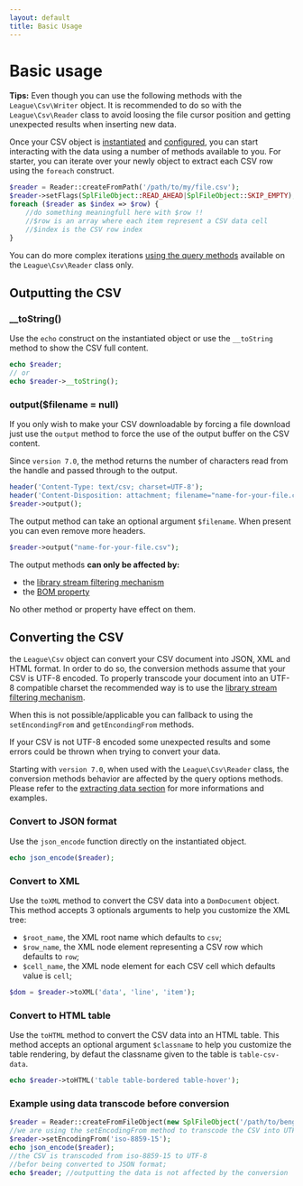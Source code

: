 ```yaml
---
layout: default
title: Basic Usage
---
```


# Basic usage

<p class="message-info"><strong>Tips:</strong> Even though you can use the following methods with the <code>League\Csv\Writer</code> object. It is recommended to do so with the <code>League\Csv\Reader</code> class to avoid loosing the file cursor position and getting unexpected results when inserting new data.</p>

Once your CSV object is [instantiated](/instantiation) and [configured](/properties/), you can start interacting with the data using a number of methods available to you. For starter, you can iterate over your newly object to extract each CSV row using the `foreach` construct.

~~~php
$reader = Reader::createFromPath('/path/to/my/file.csv');
$reader->setFlags(SplFileObject::READ_AHEAD|SplFileObject::SKIP_EMPTY);
foreach ($reader as $index => $row) {
    //do something meaningfull here with $row !!
    //$row is an array where each item represent a CSV data cell
    //$index is the CSV row index
}
~~~

<p class="message-notice">You can do more complex iterations <a href="/reading/">using the query methods</a> available on the <code>League\Csv\Reader</code> class only.</a></p>

## Outputting the CSV

### __toString()

Use the `echo` construct on the instantiated object or use the `__toString` method to show the CSV full content.

~~~php
echo $reader;
// or
echo $reader->__toString();
~~~

### output($filename = null)

If you only wish to make your CSV downloadable by forcing a file download just use the `output` method to force the use of the output buffer on the CSV content.

<p class="message-notice"> Since <code>version 7.0</code>, the method returns the number of characters read from the handle and passed through to the output.</p>

~~~php
header('Content-Type: text/csv; charset=UTF-8');
header('Content-Disposition: attachment; filename="name-for-your-file.csv"');
$reader->output();
~~~

The output method can take an optional argument `$filename`. When present you
can even remove more headers.

~~~php
$reader->output("name-for-your-file.csv");
~~~


The output methods **can only be affected by:**

- the [library stream filtering mechanism](/filtering/)
- the [BOM property](/bom/)

No other method or property have effect on them.

## Converting the CSV

the `League\Csv` object can convert your CSV document into JSON, XML and HTML format. In order to do so, the conversion methods assume that your CSV is UTF-8 encoded. To properly transcode your document into an UTF-8 compatible charset the recommended way is to use the <a href="/filtering/">library stream filtering mechanism</a>.

When this is not possible/applicable you can fallback to using the `setEncondingFrom` and `getEncondingFrom` methods.

If your CSV is not UTF-8 encoded some unexpected results and some errors could be thrown when trying to convert your data.

<p class="message-notice">Starting with <code>version 7.0</code>, when used with the <code>League\Csv\Reader</code> class, the conversion methods behavior are affected by the query options methods. Please refer to the <a href="/reading/#querying-csv-data">extracting data section</a> for more informations and examples.</p>

### Convert to JSON format

Use the `json_encode` function directly on the instantiated object.

~~~php
echo json_encode($reader);
~~~

### Convert to XML

Use the `toXML` method to convert the CSV data into a `DomDocument` object. This
method accepts 3 optionals arguments to help you customize the XML tree:

- `$root_name`, the XML root name which defaults to `csv`;
- `$row_name`, the XML node element representing a CSV row which defaults to `row`;
- `$cell_name`, the XML node element for each CSV cell which defaults value is `cell`;

~~~php
$dom = $reader->toXML('data', 'line', 'item');
~~~

### Convert to HTML table

Use the `toHTML` method to convert the CSV data into an HTML table. This method
accepts an optional argument `$classname` to help you customize the table
rendering, by defaut the classname given to the table is `table-csv-data`.

~~~php
echo $reader->toHTML('table table-bordered table-hover');
~~~

### Example using data transcode before conversion

~~~php
$reader = Reader::createFromFileObject(new SplFileObject('/path/to/bengali.csv'));
//we are using the setEncodingFrom method to transcode the CSV into UTF-8
$reader->setEncodingFrom('iso-8859-15');
echo json_encode($reader);
//the CSV is transcoded from iso-8859-15 to UTF-8
//befor being converted to JSON format;
echo $reader; //outputting the data is not affected by the conversion
~~~
